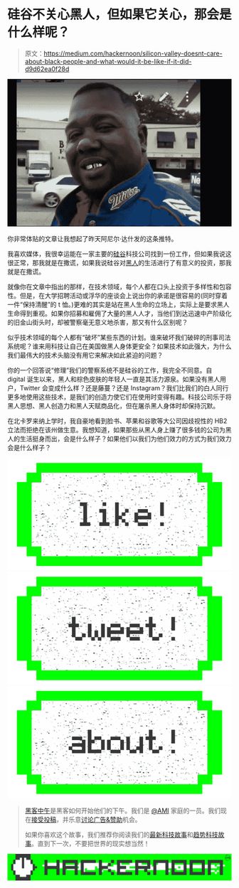 # 硅谷不关心黑人，但如果它关心，那会是什么样呢？

> 原文：<https://medium.com/hackernoon/silicon-valley-doesnt-care-about-black-people-and-what-would-it-be-like-if-it-did-d9d62ea0f28d>

![](img/50ede199ebcae92f29cf645e404c3d93.png)

你非常体贴的文章让我想起了昨天阿尼尔·达什发的这条推特。

我喜欢媒体，我很幸运能在一家主要的[硅谷](https://hackernoon.com/tagged/silicon-valley)科技公司找到一份工作，但如果我说这很正常，那我就是在撒谎，如果我说硅谷对[黑人](https://hackernoon.com/tagged/black)的生活进行了有意义的投资，那我就是在撒谎。

就像你在文章中指出的那样，在技术领域，每个人都在口头上投资于多样性和包容性。但是，在大学招聘活动或浮华的座谈会上说出你的承诺是很容易的(同时穿着一件“保持清醒”的 t 恤。)更难的其实是站在黑人生命的立场上，实际上是要求黑人生命得到重视。如果你招募和雇佣了大量的黑人人才，当他们到达迅速中产阶级化的旧金山街头时，却被警察毫无意义地杀害，那又有什么区别呢？

似乎技术领域的每个人都有“破坏”某些东西的计划。谁来破坏我们破碎的刑事司法系统呢？谁来用科技让自己在美国做黑人身体更安全？如果技术如此强大，为什么我们最伟大的技术头脑没有用它来解决如此紧迫的问题？

你的一个回答说“修理”我们的警察系统不是硅谷的工作，我完全不同意。自 digital 诞生以来，黑人和棕色皮肤的年轻人一直是其活力源泉。如果没有黑人用户，Twitter 会变成什么样？还是藤蔓？还是 Instagram？我们比我们的白人同行更多地使用这些技术，是我们的创造力使它们在使用时变得有趣。科技公司乐于将黑人思想、黑人创造力和黑人天赋商品化，但在屠杀黑人身体时却保持沉默。

在北卡罗来纳上学时，我自豪地看到脸书、苹果和谷歌等大公司因歧视性的 HB2 立法而拒绝在该州做生意。我想知道，如果那些从黑人身上赚了很多钱的公司为黑人的生活挺身而出，会是什么样子？如果他们以我们为他们效力的方式为我们效力会是什么样子？

[![](img/50ef4044ecd4e250b5d50f368b775d38.png)](http://bit.ly/HackernoonFB)[![](img/979d9a46439d5aebbdcdca574e21dc81.png)](https://goo.gl/k7XYbx)[![](img/2930ba6bd2c12218fdbbf7e02c8746ff.png)](https://goo.gl/4ofytp)

> [黑客中午](http://bit.ly/Hackernoon)是黑客如何开始他们的下午。我们是 [@AMI](http://bit.ly/atAMIatAMI) 家庭的一员。我们现在[接受投稿](http://bit.ly/hackernoonsubmission)，并乐意[讨论广告&赞助](mailto:partners@amipublications.com)机会。
> 
> 如果你喜欢这个故事，我们推荐你阅读我们的[最新科技故事](http://bit.ly/hackernoonlatestt)和[趋势科技故事](https://hackernoon.com/trending)。直到下一次，不要把世界的现实想当然！

[![](img/be0ca55ba73a573dce11effb2ee80d56.png)](https://goo.gl/Ahtev1)